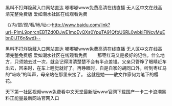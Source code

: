 黑料不打烊隐藏入口网站直达
嘟嘟嘟www免费高清在线直播
无人区中文在线高清完整免费版
爱如潮水社区在线观看免费


《/内/部/观/看/地/址👉http://www.baidu.com/link?url=PImL9pnrcnEBTZd0DJwE1moEyQXs0YpuTA91QfbU6RL0wbkiFlNcvMuEbn0iJT6n&wd》--

黑料不打烊隐藏入口网站直达
嘟嘟嘟www免费高清在线直播
无人区中文在线高清完整免费版
爱如潮水社区在线观看免费
　　那枣红马又是极好的记性。什么地方，只须她去过一次，就会记得清清楚楚不会有半点差错。父亲只管睁了眼睛赶车出去，回来时，在车上睡觉就好了。再睁眼时，自是自家的胡同口外，听到枣红马的“咴咴”的叫声，母亲站在那里来接了。
这就是她——散文作家何为笔下的樱花。





天下第一社区视频www免费看中文天堂最新版www官网下载国产一卡二卡浪潮黑料正能量最新网站官网入口
